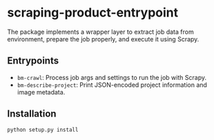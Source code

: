 # scraping-product-entrypoint

The package implements a wrapper layer to extract job data from environment, prepare the job properly, and execute it using Scrapy.

## Entrypoints
- `bm-crawl`: Process job args and settings to run the job with Scrapy.
- `bm-describe-project`: Print JSON-encoded project information and image metadata.

## Installation
```
python setup.py install
```
